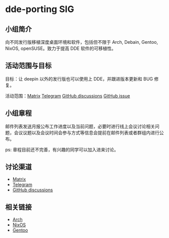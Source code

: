 # dde-porting SIG

## 小组简介

向不同发行版移植深度桌面环境和软件，包括但不限于 Arch, Debain, Gentoo, NixOS, openSUSE。致力于提高 DDE 软件的可移植性。

## 活动范围与目标

目标：让 deepin 以外的发行版也可以使用上 DDE，并跟进版本更新和 BUG 修复。

活动范围：[Matrix](https://matrix.to/#/#dde-port:matrix.org) [Telegram](https://t.me/ddeport) [GitHub discussions](https://github.com/linuxdeepin/developer-center/discussions?discussions_q=label%3A%22bug+%7C+porting%22) [GitHub issue](https://github.com/linuxdeepin/developer-center/issues?q=is%3Aissue+is%3Aopen+label%3A%22bug+%7C+porting%22)

## 小组章程

邮件列表发送月报公布工作进度以及当前问题，必要时进行线上会议讨论相关问题，会议议题以及会议时间会参与方式等信息会提前在邮件列表或者群组内进行公布。

ps: 章程目前还不完善，有兴趣的同学可以加入进来讨论。 

## 讨论渠道

- [Matrix](https://matrix.to/#/#dde-port:matrix.org)
- [Telegram](https://t.me/ddeport)
- [GitHub discussions](https://github.com/linuxdeepin/developer-center/discussions)

## 相关链接

- [Arch](https://archlinux.org/packages/?sort=&q=deepin&maintainer=&flagged=)
- [NixOS](https://github.com/linuxdeepin/dde-nixos)
- [Gentoo](https://github.com/deepin-community/deepin-overlay)